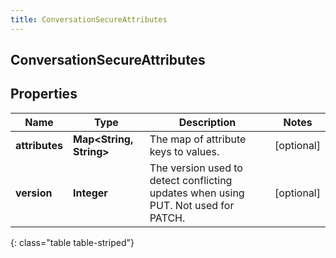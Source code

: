```yaml
---
title: ConversationSecureAttributes
---
```

## ConversationSecureAttributes


## Properties

| Name | Type | Description | Notes |
| ------------ | ------------- | ------------- | ------------- |
| **attributes** | <!----><!---->**Map&lt;String, String&gt;**<!----> | The map of attribute keys to values. |  [optional] |
| **version** | <!----><!---->**Integer**<!----> | The version used to detect conflicting updates when using PUT. Not used for PATCH. |  [optional] |
{: class="table table-striped"}




